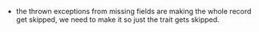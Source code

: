  - the thrown exceptions from missing fields are making the whole record get skipped, we need to make it so just the trait gets skipped.